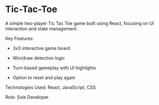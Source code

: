 # Tic-Tac-Toe

A simple two-player Tic Tac Toe game built using React, focusing on UI interaction and state management.

Key Features:

*  3x3 interactive game board

*  Win/draw detection logic

*  Turn-based gameplay with UI highlights

*  Option to reset and play again

Technologies Used:
React, JavaScript, CSS

Role:
Sole Developer
